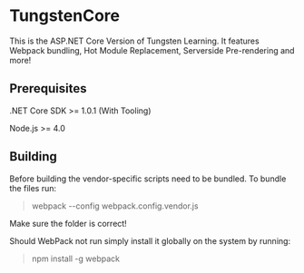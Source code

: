 # TungstenCore
This is the ASP.NET Core Version of Tungsten Learning.
It features Webpack bundling, Hot Module Replacement, Serverside Pre-rendering and more!

## Prerequisites
.NET Core SDK >= 1.0.1 (With Tooling)

Node.js >= 4.0

## Building
Before building the vendor-specific scripts need to be bundled. To bundle the files run: 
> webpack --config webpack.config.vendor.js

Make sure the folder is correct!

Should WebPack not run simply install it globally on the system by running: 
> npm install -g webpack

